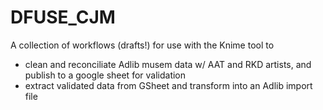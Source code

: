 # DFUSE_CJM

A collection of workflows (drafts!) for use with the Knime tool to
- clean and reconciliate Adlib musem data w/ AAT and RKD artists, and publish to a google sheet for validation
- extract validated data from GSheet and transform into an Adlib import file
